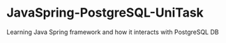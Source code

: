 # JavaSpring-PostgreSQL-UniTask
Learning Java Spring framework and how it interacts with PostgreSQL DB
